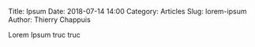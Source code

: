 Title: Ipsum
Date: 2018-07-14 14:00
Category: Articles
Slug: lorem-ipsum
Author: Thierry Chappuis

Lorem Ipsum truc truc
